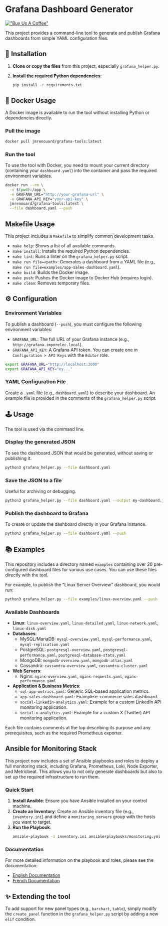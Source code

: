 # Grafana Dashboard Generator

[!["Buy Us A Coffee"](https://www.buymeacoffee.com/assets/img/custom_images/orange_img.png)](https://www.buymeacoffee.com/jmrenouard)

This project provides a command-line tool to generate and publish Grafana dashboards from simple YAML configuration files.

## 🚀 Installation

1.  **Clone or copy the files** from this project, especially `grafana_helper.py`.

2.  **Install the required Python dependencies**:
    ```bash
    pip install -r requirements.txt
    ```

## 🐳 Docker Usage

A Docker image is available to run the tool without installing Python or dependencies directly.

### Pull the image

```bash
docker pull jmrenouard/grafana-tools:latest
```

### Run the tool

To use the tool with Docker, you need to mount your current directory (containing your `dashboard.yaml`) into the container and pass the required environment variables.

```bash
docker run --rm \
  -v $(pwd):/app \
  -e GRAFANA_URL="http://your-grafana-url" \
  -e GRAFANA_API_KEY="your-api-key" \
  jmrenouard/grafana-tools:latest \
  --file dashboard.yaml --push
```

## Makefile Usage

This project includes a `Makefile` to simplify common development tasks.

-   `make help`: Shows a list of all available commands.
-   `make install`: Installs the required Python dependencies.
-   `make lint`: Runs a linter on the `grafana_helper.py` script.
-   `make run file=<path>`: Generates a dashboard from a YAML file (e.g., `make run file=examples/app-sales-dashboard.yaml`).
-   `make build`: Builds the Docker image.
-   `make push`: Pushes the Docker image to Docker Hub (requires login).
-   `make clean`: Removes temporary files.

## ⚙️ Configuration

### Environment Variables

To publish a dashboard (`--push`), you must configure the following environment variables:

-   `GRAFANA_URL`: The full URL of your Grafana instance (e.g., `http://grafana.imporelec.local`).
-   `GRAFANA_API_KEY`: A Grafana API token. You can create one in `Configuration > API Keys` with the `Editor` role.

```bash
export GRAFANA_URL="http://localhost:3000"
export GRAFANA_API_KEY="ey..."
```

### YAML Configuration File

Create a `.yaml` file (e.g., `dashboard.yaml`) to describe your dashboard. An example file is provided in the comments of the `grafana_helper.py` script.

## 🕹️ Usage

The tool is used via the command line.

### Display the generated JSON

To see the dashboard JSON that would be generated, without saving or publishing it.

```bash
python3 grafana_helper.py --file dashboard.yaml
```

### Save the JSON to a file

Useful for archiving or debugging.

```bash
python3 grafana_helper.py --file dashboard.yaml --output my-dashboard.json
```

### Publish the dashboard to Grafana

To create or update the dashboard directly in your Grafana instance.

```bash
python3 grafana_helper.py --file dashboard.yaml --push
```

## 📚 Examples

This repository includes a directory named `examples` containing over 20 pre-configured dashboard files for various use cases. You can use these files directly with the tool.

For example, to publish the "Linux Server Overview" dashboard, you would run:

```bash
python3 grafana_helper.py --file examples/linux-overview.yaml --push
```

### Available Dashboards

*   **Linux**: `linux-overview.yaml`, `linux-detailed.yaml`, `linux-network.yaml`, `linux-disk.yaml`
*   **Databases**:
    *   MySQL/MariaDB: `mysql-overview.yaml`, `mysql-performance.yaml`, `mysql-replication.yaml`
    *   PostgreSQL: `postgresql-overview.yaml`, `postgresql-performance.yaml`, `postgresql-database-stats.yaml`
    *   MongoDB: `mongodb-overview.yaml`, `mongodb-atlas.yaml`
    *   Cassandra: `cassandra-overview.yaml`, `cassandra-cluster.yaml`
*   **Web Servers**:
    *   Nginx: `nginx-overview.yaml`, `nginx-requests.yaml`, `nginx-performance.yaml`
*   **Application & Business Metrics**:
    *   `sql-app-metrics.yaml`: Generic SQL-based application metrics.
    *   `app-sales-dashboard.yaml`: Example e-commerce sales dashboard.
    *   `social-linkedin-analytics.yaml`: Example for a custom LinkedIn API monitoring application.
    *   `social-x-analytics.yaml`: Example for a custom X (Twitter) API monitoring application.

Each file contains comments at the top describing its purpose and any prerequisites, such as the required Prometheus exporter.

## Ansible for Monitoring Stack

This project now includes a set of Ansible playbooks and roles to deploy a full monitoring stack, including Grafana, Prometheus, Loki, Node Exporter, and Metricbeat. This allows you to not only generate dashboards but also to set up the required infrastructure to run them.

### Quick Start

1.  **Install Ansible**: Ensure you have Ansible installed on your control machine.
2.  **Create an Inventory**: Create an Ansible inventory file (e.g., `inventory.ini`) and define a `monitoring_servers` group with the hosts you want to target.
3.  **Run the Playbook**:
    ```bash
    ansible-playbook -i inventory.ini ansible/playbooks/monitoring.yml
    ```

### Documentation

For more detailed information on the playbook and roles, please see the documentation:

-   [English Documentation](./ansible/doc/doc_monitoring.md)
-   [French Documentation](./ansible/doc/doc_monitoring_fr.md)

## ✨ Extending the tool

To add support for new panel types (e.g., `barchart`, `table`), simply modify the `create_panel` function in the `grafana_helper.py` script by adding a new `elif` condition.
